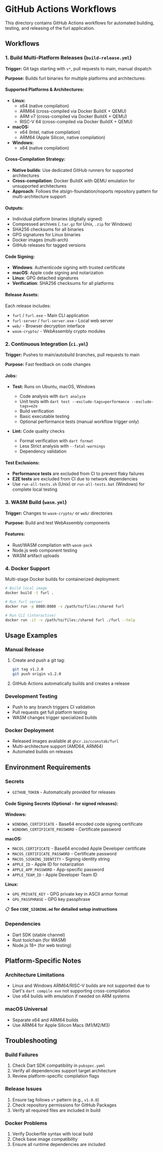 # GitHub Actions Workflows

This directory contains GitHub Actions workflows for automated building, testing, and releasing of the furl application.

## Workflows

### 1. Build Multi-Platform Releases (`build-release.yml`)

**Trigger:** Git tags starting with `v*`, pull requests to main, manual dispatch

**Purpose:** Builds furl binaries for multiple platforms and architectures:

#### Supported Platforms & Architectures:
- **Linux:** 
  - x64 (native compilation)
  - ARM64 (cross-compiled via Docker BuildX + QEMU)
  - ARM v7 (cross-compiled via Docker BuildX + QEMU)  
  - RISC-V 64 (cross-compiled via Docker BuildX + QEMU)
- **macOS:** 
  - x64 (Intel, native compilation)
  - ARM64 (Apple Silicon, native compilation)
- **Windows:** 
  - x64 (native compilation)

#### Cross-Compilation Strategy:
- **Native builds**: Use dedicated GitHub runners for supported architectures
- **Cross-compilation**: Docker BuildX with QEMU emulation for unsupported architectures
- **Approach**: Follows the atsign-foundation/noports repository pattern for multi-architecture support

#### Outputs:
- Individual platform binaries (digitally signed)
- Compressed archives (`.tar.gz` for Unix, `.zip` for Windows)
- SHA256 checksums for all binaries
- GPG signatures for Linux binaries
- Docker images (multi-arch)
- GitHub releases for tagged versions

#### Code Signing:
- **Windows**: Authenticode signing with trusted certificate
- **macOS**: Apple code signing and notarization
- **Linux**: GPG detached signatures
- **Verification**: SHA256 checksums for all platforms

#### Release Assets:
Each release includes:
- `furl` / `furl.exe` - Main CLI application
- `furl-server` / `furl-server.exe` - Local web server
- `web/` - Browser decryption interface
- `wasm-crypto/` - WebAssembly crypto modules

### 2. Continuous Integration (`ci.yml`)

**Trigger:** Pushes to main/autobuild branches, pull requests to main

**Purpose:** Fast feedback on code changes

#### Jobs:
- **Test:** Runs on Ubuntu, macOS, Windows
  - Code analysis with `dart analyze`
  - Unit tests with `dart test --exclude-tags=performance --exclude-tags=e2e`
  - Build verification
  - Basic executable testing
  - Optional performance tests (manual workflow trigger only)

- **Lint:** Code quality checks
  - Format verification with `dart format`
  - Less Strict analysis with `--fatal-warnings `
  - Dependency validation

#### Test Exclusions:
- **Performance tests** are excluded from CI to prevent flaky failures
- **E2E tests** are excluded from CI due to network dependencies
- Use `run-all-tests.sh` (Unix) or `run-all-tests.bat` (Windows) for complete local testing

### 3. WASM Build (`wasm.yml`)

**Trigger:** Changes to `wasm-crypto/` or `web/` directories

**Purpose:** Build and test WebAssembly components

#### Features:
- Rust/WASM compilation with `wasm-pack`
- Node.js web component testing
- WASM artifact uploads

### 4. Docker Support

Multi-stage Docker builds for containerized deployment:

```bash
# Build local image
docker build -t furl .

# Run furl server
docker run -p 8080:8080 -v /path/to/files:/shared furl

# Run CLI (interactive)
docker run -it -v /path/to/files:/shared furl ./furl --help
```

## Usage Examples

### Manual Release
1. Create and push a git tag:
   ```bash
   git tag v1.2.0
   git push origin v1.2.0
   ```
2. GitHub Actions automatically builds and creates a release

### Development Testing
- Push to any branch triggers CI validation
- Pull requests get full platform testing
- WASM changes trigger specialized builds

### Docker Deployment
- Released images available at `ghcr.io/cconstab/furl`
- Multi-architecture support (AMD64, ARM64)
- Automated builds on releases

## Environment Requirements

### Secrets
- `GITHUB_TOKEN` - Automatically provided for releases

#### Code Signing Secrets (Optional - for signed releases):

**Windows:**
- `WINDOWS_CERTIFICATE` - Base64 encoded code signing certificate
- `WINDOWS_CERTIFICATE_PASSWORD` - Certificate password

**macOS:**
- `MACOS_CERTIFICATE` - Base64 encoded Apple Developer certificate
- `MACOS_CERTIFICATE_PASSWORD` - Certificate password
- `MACOS_SIGNING_IDENTITY` - Signing identity string
- `APPLE_ID` - Apple ID for notarization
- `APPLE_APP_PASSWORD` - App-specific password
- `APPLE_TEAM_ID` - Apple Developer Team ID

**Linux:**
- `GPG_PRIVATE_KEY` - GPG private key in ASCII armor format
- `GPG_PASSPHRASE` - GPG key passphrase

📋 **See `CODE_SIGNING.md` for detailed setup instructions**

### Dependencies
- Dart SDK (stable channel)
- Rust toolchain (for WASM)
- Node.js 18+ (for web testing)

## Platform-Specific Notes

### Architecture Limitations
- Linux and Windows ARM64/RISC-V builds are not supported due to Dart's `dart compile exe` not supporting cross-compilation
- Use x64 builds with emulation if needed on ARM systems

### macOS Universal
- Separate x64 and ARM64 builds
- Use ARM64 for Apple Silicon Macs (M1/M2/M3)

## Troubleshooting

### Build Failures
1. Check Dart SDK compatibility in `pubspec.yaml`
2. Verify all dependencies support target architecture
3. Review platform-specific compilation flags

### Release Issues
1. Ensure tag follows `v*` pattern (e.g., `v1.0.0`)
2. Check repository permissions for GitHub Packages
3. Verify all required files are included in build

### Docker Problems
1. Verify Dockerfile syntax with local build
2. Check base image compatibility
3. Ensure all runtime dependencies are included
